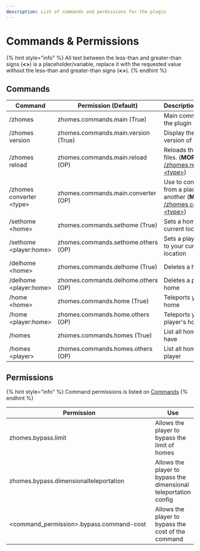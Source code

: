 ```yaml
---
description: List of commands and permissions for the plugin
---
```


# Commands & Permissions

{% hint style="info" %}
All text between the less-than and greater-than signs (**<>**) is a placeholder/variable, replace it with the requested value without the less-than and greater-than signs (**<>**).
{% endhint %}

## Commands

<table><thead><tr><th width="216">Command</th><th width="322">Permission (Default)</th><th>Description/zhomes</th></tr></thead><tbody><tr><td>/zhomes</td><td>zhomes.commands.main (True)</td><td>Main command for the plugin</td></tr><tr><td>/zhomes version</td><td>zhomes.commands.main.version (True)</td><td>Display the current version of the plugin</td></tr><tr><td>/zhomes reload</td><td>zhomes.commands.main.reload (OP)</td><td>Reloads the plugin's files. (<strong>MORE:</strong> <a href="zhomes-reload-less-than-type-greater-than.md">/zhomes reload &#x3C;type></a>)</td></tr><tr><td>/zhomes converter &#x3C;type></td><td>zhomes.commands.main.converter (OP)</td><td>Use to convert data from a place to another (<strong>MORE:</strong> <a href="zhomes-converter-less-than-type-greater-than.md">/zhomes converter &#x3C;type></a>)</td></tr><tr><td>/sethome &#x3C;home></td><td>zhomes.commands.sethome (True)</td><td>Sets a home to your current location</td></tr><tr><td>/sethome &#x3C;player:home></td><td>zhomes.commands.sethome.others (OP)</td><td>Sets a player's home to your current location</td></tr><tr><td>/delhome &#x3C;home></td><td>zhomes.commands.delhome (True)</td><td>Deletes a home</td></tr><tr><td>/delhome &#x3C;player:home></td><td>zhomes.commands.delhome.others (OP)</td><td>Deletes a player's home</td></tr><tr><td>/home &#x3C;home></td><td>zhomes.commands.home (True)</td><td>Teleports you to a home</td></tr><tr><td>/home &#x3C;player:home></td><td>zhomes.commands.home.others (OP)</td><td>Teleports you to a player's home</td></tr><tr><td>/homes</td><td>zhomes.commands.homes (True)</td><td>List all homes you have</td></tr><tr><td>/homes &#x3C;player></td><td>zhomes.commands.homes.others (OP)</td><td>List all homes of a player</td></tr></tbody></table>

## Permissions

{% hint style="info" %}
Command permissions is listed on [Commands](./#commands)
{% endhint %}

<table><thead><tr><th width="379">Permission</th><th>Use</th></tr></thead><tbody><tr><td>zhomes.bypass.limit</td><td>Allows the player to bypass the limit of homes</td></tr><tr><td>zhomes.bypass.dimensionalteleportation</td><td>Allows the player to bypass the dimensional teleportation config</td></tr><tr><td>&#x3C;command_permission>.bypass.command-cost</td><td>Allows the player to bypass the cost of the command</td></tr></tbody></table>
